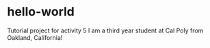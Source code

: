 # hello-world
Tutorial project for activity 5
I am a third year student at Cal Poly from Oakland, California!
